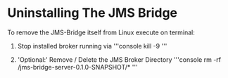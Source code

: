# Uninstalling The JMS Bridge
To remove the JMS-Bridge itself from Linux execute on terminal:

1. Stop installed broker running via 
    '''console
    kill -9 <pid>
    '''
     
2. 'Optional:' Remove / Delete the JMS Broker Directory
    '''console
    rm -rf /jms-bridge-server-0.1.0-SNAPSHOT/*
    '''